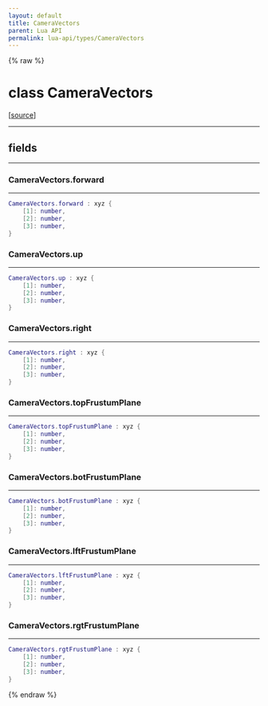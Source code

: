 ```yaml
---
layout: default
title: CameraVectors
parent: Lua API
permalink: lua-api/types/CameraVectors
---
```


{% raw %}

# class CameraVectors





[<a href="https://github.com/rhys-vdw/RecoilEngine/blob/39a0440f8b3d03a340a3db9cfeb2e589c3e7d595/rts/Lua/LuaUnsyncedRead.cpp#L2857-L2866" target="_blank">source</a>]







---



## fields
---

### CameraVectors.forward
---
```lua
CameraVectors.forward : xyz {
    [1]: number,
    [2]: number,
    [3]: number,
}
```










### CameraVectors.up
---
```lua
CameraVectors.up : xyz {
    [1]: number,
    [2]: number,
    [3]: number,
}
```










### CameraVectors.right
---
```lua
CameraVectors.right : xyz {
    [1]: number,
    [2]: number,
    [3]: number,
}
```










### CameraVectors.topFrustumPlane
---
```lua
CameraVectors.topFrustumPlane : xyz {
    [1]: number,
    [2]: number,
    [3]: number,
}
```










### CameraVectors.botFrustumPlane
---
```lua
CameraVectors.botFrustumPlane : xyz {
    [1]: number,
    [2]: number,
    [3]: number,
}
```










### CameraVectors.lftFrustumPlane
---
```lua
CameraVectors.lftFrustumPlane : xyz {
    [1]: number,
    [2]: number,
    [3]: number,
}
```










### CameraVectors.rgtFrustumPlane
---
```lua
CameraVectors.rgtFrustumPlane : xyz {
    [1]: number,
    [2]: number,
    [3]: number,
}
```












{% endraw %}